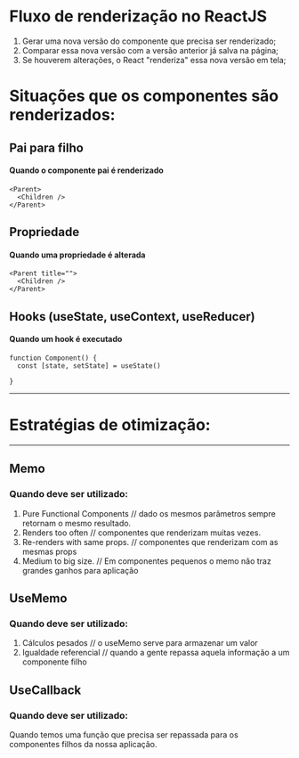 # Fluxo de renderização no ReactJS

1. Gerar uma nova versão do componente que precisa ser renderizado;
2. Comparar essa nova versão com a versão anterior já salva na página;
3. Se houverem alterações, o React "renderiza" essa nova versão em tela;

# Situações que os componentes são renderizados:

## Pai para filho 
#### Quando o componente pai é renderizado

```tsx
<Parent>
  <Children />
</Parent>
```

## Propriedade
#### Quando uma propriedade é alterada
```tsx
<Parent title="">
  <Children />
</Parent>
```

## Hooks (useState, useContext, useReducer)
#### Quando um hook é executado

```tsx
function Component() {
  const [state, setState] = useState()

}

```
---

# Estratégias de otimização:

---

## Memo

### Quando deve ser utilizado:

1. Pure Functional Components // dado os mesmos parâmetros sempre retornam o mesmo resultado.
2. Renders too often // componentes que renderizam muitas vezes.
3. Re-renders with same props. // componentes que renderizam com as mesmas props
4. Medium to big size. // Em componentes pequenos o memo não traz grandes ganhos para aplicação

## UseMemo

### Quando deve ser utilizado:

1. Cálculos pesados // o useMemo serve para armazenar um valor
2. Igualdade referencial // quando a gente repassa aquela informação a um componente filho

## UseCallback

### Quando deve ser utilizado:

Quando temos uma função que precisa ser repassada para os componentes filhos da nossa aplicação.








